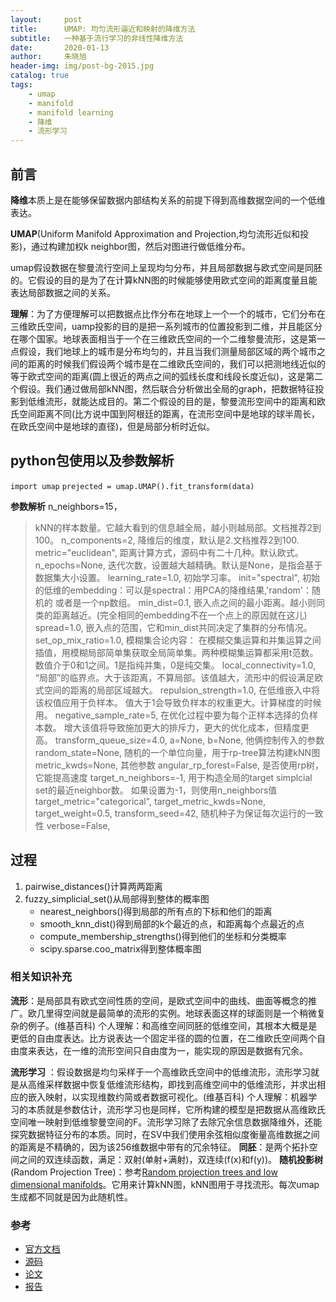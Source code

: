 ```yaml
---
layout:     post
title:    	UMAP: 均匀流形逼近和映射的降维方法
subtitle:   一种基于流行学习的非线性降维方法
date:       2020-01-13
author:     朱晓旭
header-img: img/post-bg-2015.jpg
catalog: true
tags:
    - umap
	- manifold
	- manifold learning
   	- 降维
	- 流形学习	
---
```


## 前言
**降维**本质上是在能够保留数据内部结构关系的前提下得到高维数据空间的一个低维表达。

**UMAP**(Uniform Manifold Approximation and Projection,均匀流形近似和投影)，通过构建加权k neighbor图，然后对图进行做低维分布。

umap假设数据在黎曼流行空间上呈现均匀分布，并且局部数据与欧式空间是同胚的。它假设的目的是为了在计算kNN图的时候能够使用欧式空间的距离度量且能表达局部数据之间的关系。

**理解**：为了方便理解可以把数据点比作分布在地球上一个一个的城市，它们分布在三维欧氏空间，uamp投影的目的是把一系列城市的位置投影到二维，并且能区分在哪个国家。地球表面相当于一个在三维欧氏空间的一个二维黎曼流形，这是第一点假设，我们地球上的城市是分布均匀的，并且当我们测量局部区域的两个城市之间的距离的时候我们假设两个城市是在二维欧氏空间的，我们可以把测地线近似的等于欧式空间的距离(圆上很近的两点之间的弧线长度和线段长度近似)，这是第二个假设。我们通过做局部kNN图，然后联合分析做出全局的graph，把数据特征投影到低维流形，就能达成目的。第二个假设的目的是，黎曼流形空间中的距离和欧氏空间距离不同(比方说中国到阿根廷的距离，在流形空间中是地球的球半周长，在欧氏空间中是地球的直径)，但是局部分析时近似。

## python包使用以及参数解析

`import umap`
`prejected = umap.UMAP().fit_transform(data)`

**参数解析**
n_neighbors=15， 
> kNN的样本数量。它越大看到的信息越全局，越小则越局部。文档推荐2到100。
n_components=2,
> 降维后的维度，默认是2.文档推荐2到100.
metric="euclidean",
> 距离计算方式，源码中有二十几种。默认欧式。
n_epochs=None,
> 迭代次数，设置越大越精确。默认是None，是指会基于数据集大小设置。
learning_rate=1.0,
> 初始学习率。
init="spectral",
> 初始的低维的embedding：可以是spectral：用PCA的降维结果,'random'：随机的 或者是一个np数组。
min_dist=0.1,
> 嵌入点之间的最小距离。越小则同类的距离越近。(完全相同的embedding不在一个点上的原因就在这儿)
spread=1.0,
> 嵌入点的范围，它和min_dist共同决定了集群的分布情况。
set_op_mix_ratio=1.0, 
> 模糊集合论内容： 在模糊交集运算和并集运算之间插值，用模糊局部简单集获取全局简单集。两种模糊集运算都采用t范数。数值介于0和1之间。1是指纯并集，0是纯交集。
local_connectivity=1.0,
> “局部”的临界点。大于该距离，不算局部。该值越大，流形中的假设满足欧式空间的距离的局部区域越大。
repulsion_strength=1.0,
> 在低维嵌入中将该权值应用于负样本。 值大于1会导致负样本的权重更大。计算梯度的时候用。
negative_sample_rate=5,
> 在优化过程中要为每个正样本选择的负样本数。 增大该值将导致施加更大的排斥力，更大的优化成本，但精度更高。
transform_queue_size=4.0,
a=None,
b=None,
> 他俩控制传入的参数
random_state=None,
> 随机的一个单位向量，用于rp-tree算法构建kNN图
metric_kwds=None,
> 其他参数
angular_rp_forest=False,
> 是否使用rp树，它能提高速度
target_n_neighbors=-1,
> 用于构造全局的target simplcial set的最近neighbor数。 如果设置为-1，则使用n_neighbors值
target_metric="categorical",
target_metric_kwds=None,
target_weight=0.5,
transform_seed=42,
> 随机种子为保证每次运行的一致性
verbose=False,

## 过程

1. pairwise_distances()计算两两距离
2. fuzzy_simplicial_set()从局部得到整体的概率图
	* nearest_neighbors()得到局部的所有点的下标和他们的距离
	* smooth_knn_dist()得到局部的k个最近的点，和距离每个点最近的点
	* compute_membership_strengths()得到他们的坐标和分类概率
	* scipy.sparse.coo_matrix得到整体概率图

### 相关知识补充

**流形**：是局部具有欧式空间性质的空间，是欧式空间中的曲线、曲面等概念的推广。欧几里得空间就是最简单的流形的实例。地球表面这样的球面则是一个稍微复杂的例子。(维基百科)
个人理解：和高维空间同胚的低维空间，其根本大概是是更低的自由度表达。比方说表达一个固定半径的圆的位置，在二维欧氏空间两个自由度来表达，在一维的流形空间只自由度为一，能实现的原因是数据有冗余。

**流形学习** ：假设数据是均匀采样于一个高维欧氏空间中的低维流形，流形学习就是从高维采样数据中恢复低维流形结构，即找到高维空间中的低维流形，并求出相应的嵌入映射，以实现维数约简或者数据可视化。(维基百科)
个人理解：机器学习的本质就是参数估计，流形学习也是同样，它所构建的模型是把数据从高维欧氏空间唯一映射到低维黎曼空间的F。流形学习除了去除冗余信息数据降维外，还能探究数据特征分布的本质。同时，在SV中我们使用余弦相似度衡量高维数据之间的距离是不精确的，因为该256维数据中带有的冗余特征。
**同胚**：是两个拓扑空间之间的双连续函数，满足：双射(单射+满射)，双连续(f(x)和f(y))。
**随机投影树**(Random Projection Tree)：参考[Random projection trees and low dimensional manifolds](https://cseweb.ucsd.edu/~dasgupta/papers/rptree-stoc.pdf)。它用来计算kNN图，kNN图用于寻找流形。每次umap生成都不同就是因为此随机性。

### 参考

- [官方文档](https://umap-learn.readthedocs.io/en/latest/index.html)
- [源码](https://github.com/lmcinnes/umap)
- [论文](https://arxiv.org/pdf/1802.03426.pdf)
- [报告](https://www.youtube.com/watch?v=nq6iPZVUxZU&frags=pl%2Cwn)


